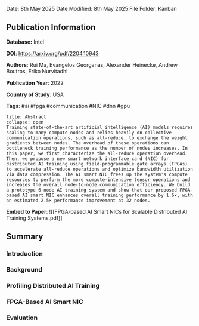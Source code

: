 Date: 8th May 2025
Date Modified: 8th May 2025
File Folder: Kanban
## Publication Information

**Database:** Intel

**DOI**: https://arxiv.org/pdf/2204.10943

**Authors**: Rui Ma, Evangelos Georganas, Alexander Heinecke, Andrew Boutros, Eriko Nurvitadhi

**Publication Year**: 2022

**Country of Study**: USA

**Tags**: #ai #fpga #communication #NIC #dnn #gpu

```ad-abstract
title: Abstract
collapse: open
Training state-of-the-art artificial intelligence (AI) models requires scaling to many compute nodes and relies heavily on collective communication operations, such as all-reduce, to exchange the weight gradients between nodes. The overhead of these operations can bottleneck training performance as the number of nodes increases. In this paper, we first characterize the all-reduce operation overhead. Then, we propose a new smart network interface card (NIC) for distributed AI training using field-programmable gate arrays (FPGAs) to accelerate all-reduce operations and optimize bandwidth utilization via data compression. The AI smart NIC frees up the system's compute resources to perform the more compute-intensive tensor operations and increases the overall node-to-node communication efficiency. We build a prototype 6-node AI training system and show that our proposed FPGA-based AI smart NIC enhances overall training performance by 1.6×, with an estimated 2.5× performance improvement at 32 nodes.
```

**Embed to Paper**: ![[FPGA-based AI Smart NICs for Scalable Distributed AI Training Systems.pdf]]
## Summary

### Introduction

### Background

### Profiling Distributed AI Training

### FPGA-Based AI Smart NIC

### Evaluation